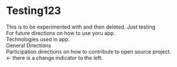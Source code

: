 # Testing123
This is to be experimented with and then deleted. Just testing<br />
For future directions on how to use yoru app.<br />
Technologies used in app.<br />
General Directions<br />
Participation directions on how to contribute to open source project.<br />
<- there is a change indicator to the left.<br />
